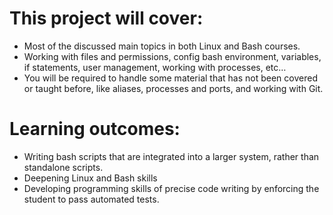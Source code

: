 # This project will cover:
- Most of the discussed main topics in both Linux and Bash courses.  
- Working with files and permissions, config bash environment, variables, if statements, user management, working with processes, etc…
- You will be required to handle some material that has not been covered or taught before, like aliases, processes and ports, and working with Git. 

# Learning outcomes:
- Writing bash scripts that are integrated into a larger system, rather than standalone scripts.
- Deepening Linux and Bash skills 
- Developing programming skills of precise code writing by enforcing the student to pass automated tests.